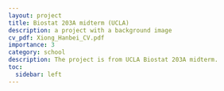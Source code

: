 ```yaml
---
layout: project
title: Biostat 203A midterm (UCLA)
description: a project with a background image
cv_pdf: Xiong_Hanbei_CV.pdf
importance: 3
category: school
description: The project is from UCLA Biostat 203A midterm.
toc:
  sidebar: left
---
```



